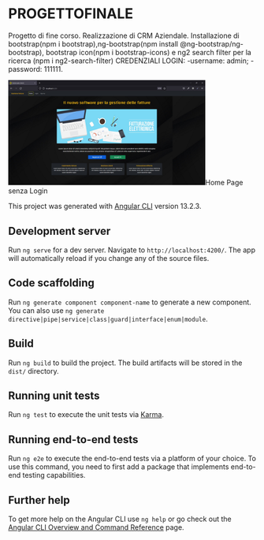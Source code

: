 # PROGETTOFINALE

Progetto di fine corso. Realizzazione di CRM Aziendale. 
Installazione di bootstrap(npm i bootstrap),ng-bootstrap(npm install @ng-bootstrap/ng-bootstrap), bootstrap icon(npm i bootstrap-icons) e ng2 search filter per la ricerca (npm i ng2-search-filter) 
CREDENZIALI LOGIN:
-username: admin;
-password: 111111.

<img src="images/HomeSenzaLogin.jpg" width="400"><span>Home Page senza Login</span>

This project was generated with [Angular CLI](https://github.com/angular/angular-cli) version 13.2.3.

## Development server

Run `ng serve` for a dev server. Navigate to `http://localhost:4200/`. The app will automatically reload if you change any of the source files.

## Code scaffolding

Run `ng generate component component-name` to generate a new component. You can also use `ng generate directive|pipe|service|class|guard|interface|enum|module`.

## Build

Run `ng build` to build the project. The build artifacts will be stored in the `dist/` directory.

## Running unit tests

Run `ng test` to execute the unit tests via [Karma](https://karma-runner.github.io).

## Running end-to-end tests

Run `ng e2e` to execute the end-to-end tests via a platform of your choice. To use this command, you need to first add a package that implements end-to-end testing capabilities.

## Further help

To get more help on the Angular CLI use `ng help` or go check out the [Angular CLI Overview and Command Reference](https://angular.io/cli) page.
